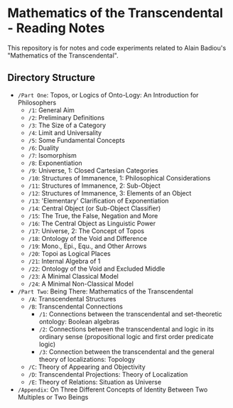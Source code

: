 # Mathematics of the Transcendental - Reading Notes

This repository is for notes and code experiments related to Alain Badiou's "Mathematics of the Transcendental".

## Directory Structure

*   `/Part One`: Topos, or Logics of Onto-Logy: An Introduction for Philosophers
    *   `/1`: General Aim
    *   `/2`: Preliminary Definitions
    *   `/3`: The Size of a Category
    *   `/4`: Limit and Universality
    *   `/5`: Some Fundamental Concepts
    *   `/6`: Duality
    *   `/7`: Isomorphism
    *   `/8`: Exponentiation
    *   `/9`: Universe, 1: Closed Cartesian Categories
    *   `/10`: Structures of Immanence, 1: Philosophical Considerations
    *   `/11`: Structures of Immanence, 2: Sub-Object
    *   `/12`: Structures of Immanence, 3: Elements of an Object
    *   `/13`: 'Elementary' Clarification of Exponentiation
    *   `/14`: Central Object (or Sub-Object Classifier)
    *   `/15`: The True, the False, Negation and More
    *   `/16`: The Central Object as Linguistic Power
    *   `/17`: Universe, 2: The Concept of Topos
    *   `/18`: Ontology of the Void and Difference
    *   `/19`: Mono., Epi., Equ., and Other Arrows
    *   `/20`: Topoi as Logical Places
    *   `/21`: Internal Algebra of 1
    *   `/22`: Ontology of the Void and Excluded Middle
    *   `/23`: A Minimal Classical Model
    *   `/24`: A Minimal Non-Classical Model
*   `/Part Two`: Being There: Mathematics of the Transcendental
    *   `/A`: Transcendental Structures
    *   `/B`: Transcendental Connections
        *   `/1`: Connections between the transcendental and set-theoretic ontology: Boolean algebras
        *   `/2`: Connections between the transcendental and logic in its ordinary sense (propositional logic and first order predicate logic)
        *   `/3`: Connection between the transcendental and the general theory of localizations: Topology
    *   `/C`: Theory of Appearing and Objectivity
    *   `/D`: Transcendental Projections: Theory of Localization
    *   `/E`: Theory of Relations: Situation as Universe
*   `/Appendix`: On Three Different Concepts of Identity Between Two Multiples or Two Beings
